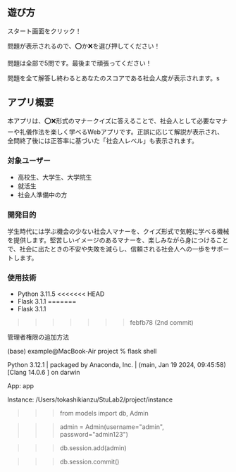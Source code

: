 ## 遊び方

スタート画面をクリック！

問題が表示されるので、⭕️か❌を選び押してください！

問題は全部で5問です。最後まで頑張ってください！

問題を全て解答し終わるとあなたのスコアである社会人度が表示されます。s

## アプリ概要

本アプリは、⭕️❌形式のマナークイズに答えることで、社会人として必要なマナーや礼儀作法を楽しく学べるWebアプリです。正誤に応じて解説が表示され、全問終了後には正答率に基づいた「社会人レベル」も表示されます。

### 対象ユーザー

- 高校生、大学生、大学院生
- 就活生
- 社会人準備中の方

### 開発目的

学生時代には学ぶ機会の少ない社会人マナーを、クイズ形式で気軽に学べる機械を提供します。堅苦しいイメージのあるマナーを、楽しみながら身につけることで、社会に出たときの不安や失敗を減らし、信頼される社会人への一歩をサポートします。

### 使用技術

- Python 3.11.5
<<<<<<< HEAD
- Flask 3.1.1
=======
- Flask 3.1.1
>>>>>>> febfb78 (2nd commit)

管理者権限の追加方法

(base) example@MacBook-Air project % flask shell

Python 3.12.1 | packaged by Anaconda, Inc. | (main, Jan 19 2024, 09:45:58) [Clang 14.0.6 ] on darwin

App: app

Instance: /Users/tokashikianzu/StuLab2/project/instance

>>> from models import db, Admin

>>> admin = Admin(username="admin", password="admin123")

>>> db.session.add(admin)

>>> db.session.commit()
